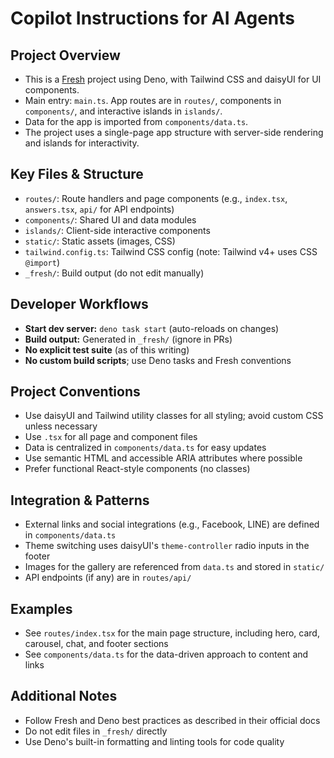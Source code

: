 # Copilot Instructions for AI Agents

## Project Overview
- This is a [Fresh](https://fresh.deno.dev/) project using Deno, with Tailwind CSS and daisyUI for UI components.
- Main entry: `main.ts`. App routes are in `routes/`, components in `components/`, and interactive islands in `islands/`.
- Data for the app is imported from `components/data.ts`.
- The project uses a single-page app structure with server-side rendering and islands for interactivity.

## Key Files & Structure
- `routes/`: Route handlers and page components (e.g., `index.tsx`, `answers.tsx`, `api/` for API endpoints)
- `components/`: Shared UI and data modules
- `islands/`: Client-side interactive components
- `static/`: Static assets (images, CSS)
- `tailwind.config.ts`: Tailwind CSS config (note: Tailwind v4+ uses CSS `@import`)
- `_fresh/`: Build output (do not edit manually)

## Developer Workflows
- **Start dev server:** `deno task start` (auto-reloads on changes)
- **Build output:** Generated in `_fresh/` (ignore in PRs)
- **No explicit test suite** (as of this writing)
- **No custom build scripts**; use Deno tasks and Fresh conventions

## Project Conventions
- Use daisyUI and Tailwind utility classes for all styling; avoid custom CSS unless necessary
- Use `.tsx` for all page and component files
- Data is centralized in `components/data.ts` for easy updates
- Use semantic HTML and accessible ARIA attributes where possible
- Prefer functional React-style components (no classes)

## Integration & Patterns
- External links and social integrations (e.g., Facebook, LINE) are defined in `components/data.ts`
- Theme switching uses daisyUI's `theme-controller` radio inputs in the footer
- Images for the gallery are referenced from `data.ts` and stored in `static/`
- API endpoints (if any) are in `routes/api/`

## Examples
- See `routes/index.tsx` for the main page structure, including hero, card, carousel, chat, and footer sections
- See `components/data.ts` for the data-driven approach to content and links

## Additional Notes
- Follow Fresh and Deno best practices as described in their official docs
- Do not edit files in `_fresh/` directly
- Use Deno's built-in formatting and linting tools for code quality
